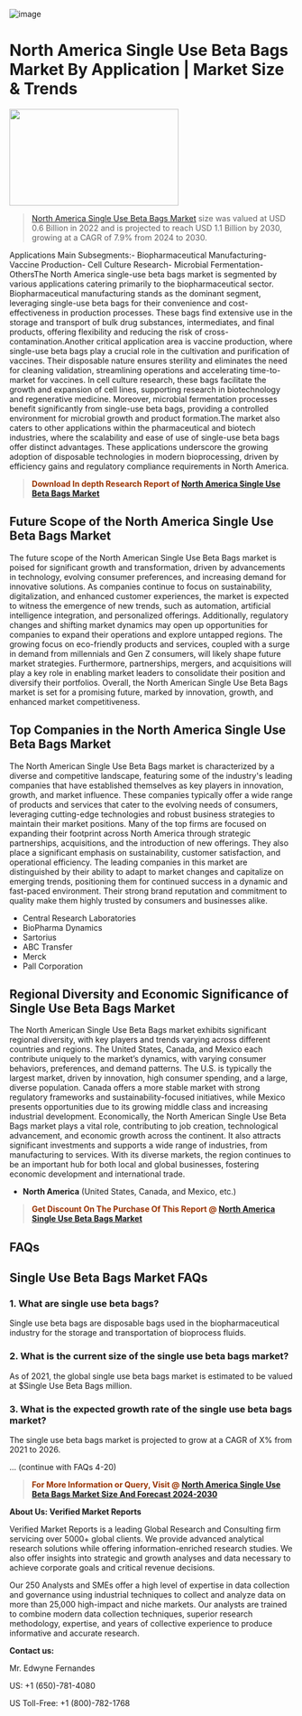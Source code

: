 ![image](https://github.com/user-attachments/assets/7209789d-abf5-41a6-bab7-b38e96ce984b)<p><h1>North America Single Use Beta Bags Market By Application | Market Size & Trends</h1><p><img class="aligncenter size-medium wp-image-105565" src="https://ffe5etoiles.com/wp-content/uploads/2025/01/MST7-300x171.png" alt="" width="300" height="171" /></p><blockquote><p><a href="https://www.verifiedmarketreports.com/download-sample/?rid=297522&utm_source=Github-NA&utm_medium=387" target="_blank">North America Single Use Beta Bags Market</a>  size was valued at USD 0.6 Billion in 2022 and is projected to reach USD 1.1 Billion by 2030, growing at a CAGR of 7.9% from 2024 to 2030.</p></blockquote>Applications Main Subsegments:- Biopharmaceutical Manufacturing- Vaccine Production- Cell Culture Research- Microbial Fermentation- OthersThe North America single-use beta bags market is segmented by various applications catering primarily to the biopharmaceutical sector. Biopharmaceutical manufacturing stands as the dominant segment, leveraging single-use beta bags for their convenience and cost-effectiveness in production processes. These bags find extensive use in the storage and transport of bulk drug substances, intermediates, and final products, offering flexibility and reducing the risk of cross-contamination.Another critical application area is vaccine production, where single-use beta bags play a crucial role in the cultivation and purification of vaccines. Their disposable nature ensures sterility and eliminates the need for cleaning validation, streamlining operations and accelerating time-to-market for vaccines. In cell culture research, these bags facilitate the growth and expansion of cell lines, supporting research in biotechnology and regenerative medicine. Moreover, microbial fermentation processes benefit significantly from single-use beta bags, providing a controlled environment for microbial growth and product formation.The market also caters to other applications within the pharmaceutical and biotech industries, where the scalability and ease of use of single-use beta bags offer distinct advantages. These applications underscore the growing adoption of disposable technologies in modern bioprocessing, driven by efficiency gains and regulatory compliance requirements in North America.</p><blockquote><p><span style="color: #993300;"><strong>Download In depth Research Report of <a href="https://www.verifiedmarketreports.com/download-sample/?rid=297522&utm_source=Github-NA&utm_medium=387">North America Single Use Beta Bags Market</a></strong></span></p></blockquote><h2>Future Scope of the North America Single Use Beta Bags Market</h2><p>The future scope of the North American Single Use Beta Bags market is poised for significant growth and transformation, driven by advancements in technology, evolving consumer preferences, and increasing demand for innovative solutions. As companies continue to focus on sustainability, digitalization, and enhanced customer experiences, the market is expected to witness the emergence of new trends, such as automation, artificial intelligence integration, and personalized offerings. Additionally, regulatory changes and shifting market dynamics may open up opportunities for companies to expand their operations and explore untapped regions. The growing focus on eco-friendly products and services, coupled with a surge in demand from millennials and Gen Z consumers, will likely shape future market strategies. Furthermore, partnerships, mergers, and acquisitions will play a key role in enabling market leaders to consolidate their position and diversify their portfolios. Overall, the North American Single Use Beta Bags market is set for a promising future, marked by innovation, growth, and enhanced market competitiveness.</p><h2>Top Companies in the North America Single Use Beta Bags Market</h2><p>The North American Single Use Beta Bags market is characterized by a diverse and competitive landscape, featuring some of the industry's leading companies that have established themselves as key players in innovation, growth, and market influence. These companies typically offer a wide range of products and services that cater to the evolving needs of consumers, leveraging cutting-edge technologies and robust business strategies to maintain their market positions. Many of the top firms are focused on expanding their footprint across North America through strategic partnerships, acquisitions, and the introduction of new offerings. They also place a significant emphasis on sustainability, customer satisfaction, and operational efficiency. The leading companies in this market are distinguished by their ability to adapt to market changes and capitalize on emerging trends, positioning them for continued success in a dynamic and fast-paced environment. Their strong brand reputation and commitment to quality make them highly trusted by consumers and businesses alike.</p><p><ul><li>Central Research Laboratories </li><li> BioPharma Dynamics </li><li> Sartorius </li><li> ABC Transfer </li><li> Merck </li><li> Pall Corporation</li></ul></p><h2>Regional Diversity and Economic Significance of Single Use Beta Bags Market</h2><p>The North American Single Use Beta Bags market exhibits significant regional diversity, with key players and trends varying across different countries and regions. The United States, Canada, and Mexico each contribute uniquely to the market’s dynamics, with varying consumer behaviors, preferences, and demand patterns. The U.S. is typically the largest market, driven by innovation, high consumer spending, and a large, diverse population. Canada offers a more stable market with strong regulatory frameworks and sustainability-focused initiatives, while Mexico presents opportunities due to its growing middle class and increasing industrial development. Economically, the North American Single Use Beta Bags market plays a vital role, contributing to job creation, technological advancement, and economic growth across the continent. It also attracts significant investments and supports a wide range of industries, from manufacturing to services. With its diverse markets, the region continues to be an important hub for both local and global businesses, fostering economic development and international trade.</p><ul>    <li><strong>North America</strong> (United States, Canada, and Mexico, etc.)</li></ul><blockquote><p><span style="color: #993300;"><strong>Get Discount On The Purchase Of This Report @ <a href="https://www.verifiedmarketreports.com/ask-for-discount/?rid=297522&utm_source=Github-NA&utm_medium=387">North America Single Use Beta Bags Market</a></strong></span></p></blockquote><h2>FAQs</h2><p><h2>Single Use Beta Bags Market FAQs</h1><h3>1. What are single use beta bags?</div><div></h3><p>Single use beta bags are disposable bags used in the biopharmaceutical industry for the storage and transportation of bioprocess fluids.</p><h3>2. What is the current size of the single use beta bags market?</div><div></h3><p>As of 2021, the global single use beta bags market is estimated to be valued at $Single Use Beta Bags million.</p><h3>3. What is the expected growth rate of the single use beta bags market?</div><div></h3><p>The single use beta bags market is projected to grow at a CAGR of X% from 2021 to 2026.</p>... (continue with FAQs 4-20)</body></html></p><blockquote><p><span style="color: #993300;"><strong>For More Information or Query, Visit @ <a href="https://www.verifiedmarketreports.com/product/single-use-beta-bags-market/">North America Single Use Beta Bags Market Size And Forecast 2024-2030</a></strong></span></p></blockquote><p><strong>About Us: Verified Market Reports</strong></p><p>Verified Market Reports is a leading Global Research and Consulting firm servicing over 5000+ global clients. We provide advanced analytical research solutions while offering information-enriched research studies. We also offer insights into strategic and growth analyses and data necessary to achieve corporate goals and critical revenue decisions.</p><p>Our 250 Analysts and SMEs offer a high level of expertise in data collection and governance using industrial techniques to collect and analyze data on more than 25,000 high-impact and niche markets. Our analysts are trained to combine modern data collection techniques, superior research methodology, expertise, and years of collective experience to produce informative and accurate research.</p><p><strong>Contact us:</strong></p><p>Mr. Edwyne Fernandes</p><p>US: +1 (650)-781-4080</p><p>US Toll-Free: +1 (800)-782-1768</p>
 
